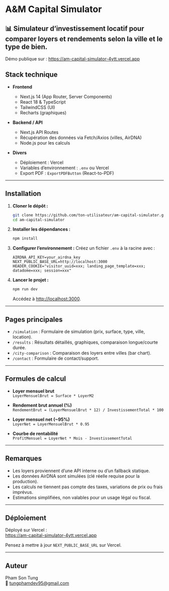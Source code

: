 # A&M Capital Simulator

📊 **Simulateur d’investissement locatif** pour comparer loyers et rendements selon la ville et le type de bien.
---
Démo publique sur : https://am-capital-simulator-4ytt.vercel.app

## Stack technique

- **Frontend**
  - Next.js 14 (App Router, Server Components)
  - React 18 & TypeScript
  - TailwindCSS (UI)
  - Recharts (graphiques)

- **Backend / API**
  - Next.js API Routes
  - Récupération des données via Fetch/Axios (villes, AirDNA)
  - Node.js pour les calculs

- **Divers**
  - Déploiement : Vercel
  - Variables d’environnement : `.env` ou Vercel
  - Export PDF : `ExportPDFButton` (React-to-PDF)

---

## Installation

1. **Cloner le dépôt :**
   ```bash
   git clone https://github.com/ton-utilisateur/am-capital-simulator.git
   cd am-capital-simulator
   ```

2. **Installer les dépendances :**
   ```bash
   npm install
   ```

3. **Configurer l’environnement :**
   Créez un fichier `.env` à la racine avec :
   ```env
   AIRDNA_API_KEY=your_airdna_key
   NEXT_PUBLIC_BASE_URL=http://localhost:3000
   HEADER_COOKIE="visitor_uuid=xxx; landing_page_template=xxx; datadome=xxx; session=xxx"
   ```

4. **Lancer le projet :**
   ```bash
   npm run dev
   ```
   Accédez à [http://localhost:3000](http://localhost:3000).

---

## Pages principales

- `/simulation` : Formulaire de simulation (prix, surface, type, ville, location).
- `/results` : Résultats détaillés, graphiques, comparaison longue/courte durée.
- `/city-comparison` : Comparaison des loyers entre villes (bar chart).
- `/contact` : Formulaire de contact/support.

---

## Formules de calcul

- **Loyer mensuel brut**  
  `LoyerMensuelBrut = Surface * LoyerM2`

- **Rendement brut annuel (%)**  
  `RendementBrut = (LoyerMensuelBrut * 12) / InvestissementTotal * 100`

- **Loyer mensuel net (~95%)**  
  `LoyerNet = LoyerMensuelBrut * 0.95`

- **Courbe de rentabilité**  
  `ProfitMensuel = LoyerNet * Mois - InvestissementTotal`

---

## Remarques

- Les loyers proviennent d’une API interne ou d’un fallback statique.
- Les données AirDNA sont simulées (clé réelle requise pour la production).
- Les calculs ne tiennent pas compte des taxes, variations de prix ou frais imprévus.
- Estimations simplifiées, non valables pour un usage légal ou fiscal.

---

## Déploiement

Déployé sur Vercel :  
https://am-capital-simulator-4ytt.vercel.app

Pensez à mettre à jour `NEXT_PUBLIC_BASE_URL` sur Vercel.

---

## Auteur

Pham Son Tung  
📧 tungphamdev95@gmail.com